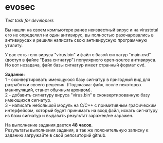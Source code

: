 # evosec
<i>Test task for developers</i>


Вы нашли на своем компьютере ранее неизвестный вирус и на virustotal его не определил ни один антивирус, вы полностью разочаровались в антивирусах и решили написать свою антивирусную программную утилиту. 

У вас есть тело вируса "virus.bin" и файл с базой сигнатур "main.cvd" (доступ в файле "База сигнатур") популярного open-source антивируса. Но вот незадача, файл базы сигнатур имеет странный формат cvd. 

<b>Задание:</b></br>
1 - сконвертировать имеющуюся базу сигнатур в пригодный вид для разработки своего решения. (Подсказка: файл, после некоторых манипуляций, станет обычным архивом).</br>
2 - добавить сигнатуру вируса "virus.bin" в сконвертированную базу имеющихся сигнатур.</br>
3 - написать небольшой модуль на C/C++ с примитивным графическим интерфейсом, который будет принимать на вход файл, искать сигнатуру из базы сигнатур и выдавать результат заражен/не заражен.

На выполнение задания дается <b>48 часов</b>.</br>
Результаты выполнения задания, а так же пояснительную записку к заданию загружайте в свой репозиторий github.



